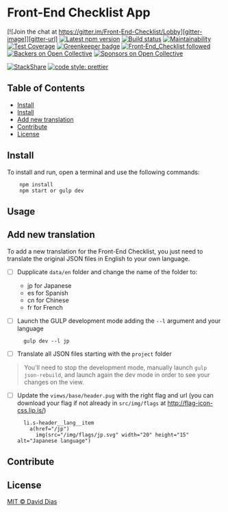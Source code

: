 # Front-End Checklist App

[![Join the chat at https://gitter.im/Front-End-Checklist/Lobby][gitter-image]][gitter-url] [![Latest npm version][npm-image]][npm-url] [![Build status][travis-image]][travis-url] [![Maintainability][codeclimate-maintainability-image]][codeclimate-maintainability-url] [![Test Coverage][codeclimate-coverage-image]][codeclimate-coverage-url] [![Greenkeeper badge][greenkeeper-img]][greenkeeper-url] [![Front‑End_Checklist followed][frontendchecklist-image]][frontendchecklist-url] [![Backers on Open Collective][opencollective-backers-image]][opencollective-backers-url] [![Sponsors on Open Collective][opencollective-sponsors-image]][opencollective-sponsors-url]


[![StackShare](https://img.shields.io/badge/tech-stack-0690fa.svg?style=flat)](https://stackshare.io/thedaviddias/front-end-checklist) [![code style: prettier](https://img.shields.io/badge/code_style-prettier-ff69b4.svg?style=flat-square)](https://github.com/prettier/prettier)


## Table of Contents

- [Install](#install)
- [Install](#install)
- [Add new translation](#addnewtranslation)
- [Contribute](#contribute)
- [License](#license)



## Install

To install and run, open a terminal and use the following commands:

```shell
    npm install
    npm start or gulp dev
```
## Usage


## Add new translation

To add a new translation for the Front-End Checklist, you just need to translate the original JSON files in English to your own language.

- [ ] Dupplicate `data/en` folder and change the name of the folder to:
  * jp for Japanese
  * es for Spanish
  * cn for Chinese
  * fr for French

- [ ] Launch the GULP development mode adding the `--l` argument and your language

  ```shell
    gulp dev --l jp
  ```

- [ ] Translate all JSON files starting with the `project` folder

> You'll need to stop the development mode, manually launch `gulp json-rebuild`, and launch again the dev mode in order to see your changes on the view.

- [ ] Update the `views/base/header.pug` with the right flag and url (you can download your flag if not already in `src/img/flags` at http://flag-icon-css.lip.is/)

  ```haml
    li.s-header__lang__item
      a(href="/jp")
        img(src="/img/flags/jp.svg" width="20" height="15" alt="Japanese language")
  ```

## Contribute

## License

[MIT © David Dias](../LICENSE)



[npm-image]: https://img.shields.io/npm/v/auto-changelog.svg
[npm-url]: https://www.npmjs.com/package/auto-changelog


[travis-image]: https://travis-ci.org/thedaviddias/Front-End-Checklist.svg
[travis-url]: https://travis-ci.org/thedaviddias/Front-End-Checklist

[greenkeeper-img]: https://badges.greenkeeper.io/thedaviddias/Front-End-Checklist.svg
[greenkeeper-url]: https://greenkeeper.io/

[gitter-image]: https://badges.gitter.im/Front-End-Checklist/Lobby.svg
[gitter-url]: https://gitter.im/Front-End-Checklist/Lobby?utm_source=badge&utm_medium=badge&utm_campaign=pr-badge&utm_content=badge

[opencollective-backers-image]: https://opencollective.com/front-end-checklist/backers/badge.svg
[opencollective-backers-url]: #backers

[opencollective-sponsors-image]: https://opencollective.com/front-end-checklist/sponsors/badge.svg
[opencollective-sponsors-url]: #sponsors

[frontendchecklist-image]: https://img.shields.io/badge/Front‑End_Checklist-followed-brightgreen.svg
[frontendchecklist-url]: https://github.com/thedaviddias/Front-End-Checklist/

[codeclimate-maintainability-image]: https://api.codeclimate.com/v1/badges/55642648e3348bfe38eb/maintainability
[codeclimate-maintainability-url]: https://codeclimate.com/repos/59f3015dd77fc102a50008ee/maintainability

[codeclimate-coverage-image]: https://api.codeclimate.com/v1/badges/55642648e3348bfe38eb/test_coverage
[codeclimate-coverage-url]: https://codeclimate.com/repos/59f3015dd77fc102a50008ee/test_coverage

